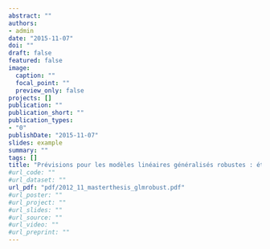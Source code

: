 ```yaml
---
abstract: ""
authors:
- admin
date: "2015-11-07"
doi: ""
draft: false
featured: false
image:
  caption: ""
  focal_point: ""
  preview_only: false
projects: []
publication: ""
publication_short: ""
publication_types:
- "0"
publishDate: "2015-11-07"
slides: example
summary: ""
tags: []
title: "Prévisions pour les modèles linéaires généralisés robustes : étude Monte-Carlo d'un nouvel estimateur"
#url_code: ""
#url_dataset: ""
url_pdf: "pdf/2012_11_masterthesis_glmrobust.pdf"
#url_poster: ""
#url_project: ""
#url_slides: ""
#url_source: ""
#url_video: ""
#url_preprint: ""
---
```


<!---
Legend:
0 = Uncategorized
1 = Conference proceedings
2 = Journal
3 = Work in progress
4 = Technical report
5 = Book
6 = Book chapter

{{% alert note %}}
Click the *Cite* button above to demo the feature to enable visitors to import publication metadata into their reference management software.
{{% /alert %}}
 
{{% alert note %}}
Click the *Slides* button above to demo Academic's Markdown slides feature.
{{% /alert %}}
 
Supplementary notes can be added here, including [code and math](https://sourcethemes.com/academic/docs/writing-markdown-latex/).
-->



